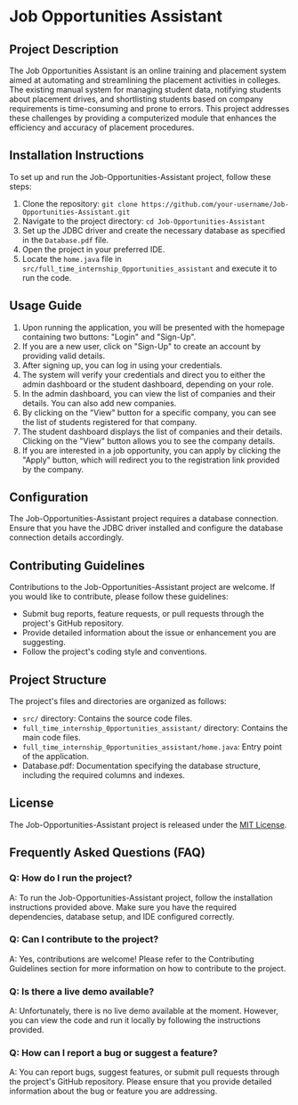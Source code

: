 # Job Opportunities Assistant

## Project Description
The Job Opportunities Assistant is an online training and placement system aimed at automating and streamlining the placement activities in colleges. The existing manual system for managing student data, notifying students about placement drives, and shortlisting students based on company requirements is time-consuming and prone to errors. This project addresses these challenges by providing a computerized module that enhances the efficiency and accuracy of placement procedures.

## Installation Instructions
To set up and run the Job-Opportunities-Assistant project, follow these steps:
1. Clone the repository: `git clone https://github.com/your-username/Job-Opportunities-Assistant.git`
2. Navigate to the project directory: `cd Job-Opportunities-Assistant`
3. Set up the JDBC driver and create the necessary database as specified in the `Database.pdf` file.
4. Open the project in your preferred IDE.
5. Locate the `home.java` file in `src/full_time_internship_Opportunities_assistant` and execute it to run the code.

## Usage Guide
1. Upon running the application, you will be presented with the homepage containing two buttons: "Login" and "Sign-Up".
2. If you are a new user, click on "Sign-Up" to create an account by providing valid details.
3. After signing up, you can log in using your credentials.
4. The system will verify your credentials and direct you to either the admin dashboard or the student dashboard, depending on your role.
5. In the admin dashboard, you can view the list of companies and their details. You can also add new companies.
6. By clicking on the "View" button for a specific company, you can see the list of students registered for that company.
7. The student dashboard displays the list of companies and their details. Clicking on the "View" button allows you to see the company details.
8. If you are interested in a job opportunity, you can apply by clicking the "Apply" button, which will redirect you to the registration link provided by the company.

## Configuration
The Job-Opportunities-Assistant project requires a database connection. Ensure that you have the JDBC driver installed and configure the database connection details accordingly.

## Contributing Guidelines
Contributions to the Job-Opportunities-Assistant project are welcome. If you would like to contribute, please follow these guidelines:
- Submit bug reports, feature requests, or pull requests through the project's GitHub repository.
- Provide detailed information about the issue or enhancement you are suggesting.
- Follow the project's coding style and conventions.

## Project Structure
The project's files and directories are organized as follows:
- `src/` directory: Contains the source code files.
- `full_time_internship_0pportunities_assistant/` directory: Contains the main code files.
- `full_time_internship_0pportunities_assistant/home.java`: Entry point of the application.
- Database.pdf: Documentation specifying the database structure, including the required columns and indexes.

## License
The Job-Opportunities-Assistant project is released under the [MIT License](https://opensource.org/licenses/MIT).

## Frequently Asked Questions (FAQ)
### Q: How do I run the project?
A: To run the Job-Opportunities-Assistant project, follow the installation instructions provided above. Make sure you have the required dependencies, database setup, and IDE configured correctly.

### Q: Can I contribute to the project?
A: Yes, contributions are welcome! Please refer to the Contributing Guidelines section for more information on how to contribute to the project.

### Q: Is there a live demo available?
A: Unfortunately, there is no live demo available at the moment. However, you can view the code and run it locally by following the instructions provided.

### Q: How can I report a bug or suggest a feature?
A: You can report bugs, suggest features, or submit pull requests through the project's GitHub repository. Please ensure that you provide detailed information about the bug or feature you are addressing.

